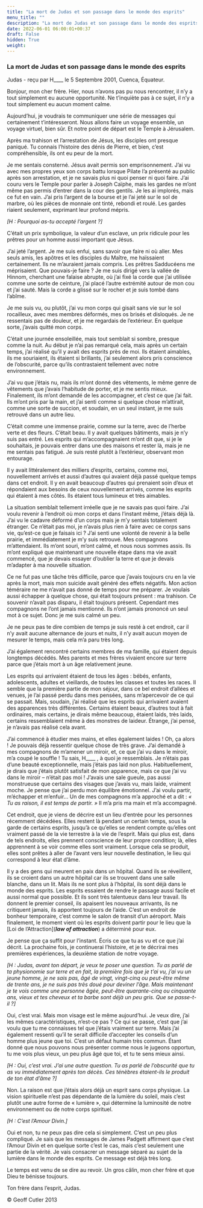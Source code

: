 ```yaml
---
title: "La mort de Judas et son passage dans le monde des esprits"
menu_title: ""
description: "La mort de Judas et son passage dans le monde des esprits"
date: 2022-06-01 06:00:01+00:37
draft: False
hidden: True
weight:
---
```

### La mort de Judas et son passage dans le monde des esprits

Judas - reçu par H____ le 5 Septembre 2001, Cuenca, Équateur.

Bonjour, mon cher frère. Hier, nous n’avons pas pu nous rencontrer, il n’y a tout simplement eu aucune opportunité. Ne t’inquiète pas à ce sujet, il n’y a tout simplement eu aucun moment calme.

Aujourd’hui, je voudrais te communiquer une série de messages qui certainement t’intéresseront. Nous allons faire un voyage ensemble, un voyage virtuel, bien sûr. Et notre point de départ est le Temple à Jérusalem.

Après ma trahison et l’arrestation de Jésus, les disciples ont presque paniqué. Tu connais l’histoire des dénis de Pierre, et bien, c’est compréhensible, ils ont eu peur de la mort.

Je me sentais consterné. Jésus avait permis son emprisonnement. J’ai vu avec mes propres yeux son corps battu lorsque Pilate l’a présenté au public après son arrestation, et je ne savais plus ni quoi penser ni quoi faire. J’ai couru vers le Temple pour parler à Joseph Caïphe, mais les gardes ne m’ont même pas permis d’entrer dans la cour des gentils. Je les ai implorés, mais ce fut en vain. J’ai pris l’argent de la bourse et je l’ai jeté sur le sol de marbre, où les pièces de monnaie ont tinté, rebondi et roulé. Les gardes riaient seulement, exprimant leur profond mépris.

*[H : Pourquoi as-tu accepté l’argent ?]*

C’était un prix symbolique, la valeur d’un esclave, un prix ridicule pour les prêtres pour un homme aussi important que Jésus.

J’ai jeté l’argent. Je me suis enfui, sans savoir que faire ni où aller. Mes seuls amis, les apôtres et les disciples du Maître, me haïssaient certainement. Ils ne m’auraient jamais compris. Les prêtres Sadducéens me méprisaient. Que pouvais-je faire ? Je me suis dirigé vers la vallée de Hinnom, cherchant une falaise abrupte, où j’ai fixé la corde que j’ai utilisée comme une sorte de ceinture, j’ai placé l’autre extrémité autour de mon cou et j’ai sauté. Mais la corde a glissé sur le rocher et je suis tombé dans l’abîme.

Je me suis vu, ou plutôt, j’ai vu mon corps qui gisait sans vie sur le sol rocailleux, avec mes membres déformés, mes os brisés et disloqués. Je ne ressentais pas de douleur, et je me regardais de l’extérieur. En quelque sorte, j’avais quitté mon corps.

C’était une journée ensoleillée, mais tout semblait si sombre, presque comme la nuit. Au début je n’ai pas remarqué cela, mais après un certain temps, j’ai réalisé qu’il y avait des esprits près de moi. Ils étaient aimables, ils me souriaient, ils étaient si brillants, j’ai seulement alors pris conscience de l’obscurité, parce qu’ils contrastaient tellement avec notre environnement.

J’ai vu que j’étais nu, mais ils m’ont donné des vêtements, le même genre de vêtements que j’avais l’habitude de porter, et je me sentis mieux. Finalement, ils m’ont demandé de les accompagner, et c’est ce que j’ai fait. Ils m’ont pris par la main, et j’ai senti comme si quelque chose m’attirait, comme une sorte de succion, et soudain, en un seul instant, je me suis retrouvé dans un autre lieu.

C’était comme une immense prairie, comme sur la terre, avec de l’herbe verte et des fleurs. C’était beau. Il y avait quelques bâtiments, mais je n’y suis pas entré. Les esprits qui m’accompagnaient m’ont dit que, si je le souhaitais, je pouvais entrer dans une des maisons et rester là, mais je ne me sentais pas fatigué. Je suis resté plutôt à l’extérieur, observant mon entourage.

Il y avait littéralement des milliers d’esprits, certains, comme moi, nouvellement arrivés et aussi d’autres qui avaient déjà passé quelque temps dans cet endroit. Il y en avait beaucoup d’autres qui prenaient soin d’eux et répondaient aux besoins de ceux nouvellement arrivés, comme les esprits qui étaient à mes côtés. Ils étaient tous lumineux et très aimables.

La situation semblait tellement irréelle que je ne savais pas quoi faire. J’ai voulu revenir à l’endroit où mon corps et dans l’instant même, j’étais déjà là. J’ai vu le cadavre déformé d’un corps mais je m’y sentais totalement étranger. Ce n’était pas moi, je n’avais plus rien à faire avec ce corps sans vie, qu’est-ce que je faisais ici ? J’ai senti une volonté de revenir à la belle prairie, et immédiatement je m’y suis retrouvé. Mes compagnons m’attendaient. Ils m’ont souri, m’ont calmé, et nous nous sommes assis. Ils m’ont expliqué que maintenant une nouvelle étape dans ma vie avait commencé, que je devais essayer d’oublier la terre et que je devais m’adapter à ma nouvelle situation.

Ce ne fut pas une tâche très difficile, parce que j’avais toujours cru en la vie après la mort, mais mon suicide avait généré des effets négatifs. Mon action téméraire ne me n’avait pas donné de temps pour me préparer. Je voulais aussi échapper à quelque chose, qui était toujours présent : ma trahison. Ce souvenir n’avait pas disparu, il était toujours présent. Cependant mes compagnons ne l’ont jamais mentionné. Ils n’ont jamais prononcé un seul mot à ce sujet. Donc je me suis calmé un peu.

Je ne peux pas te dire combien de temps je suis resté à cet endroit, car il n’y avait aucune alternance de jours et nuits, il n’y avait aucun moyen de mesurer le temps, mais cela m’a paru très long.

J’ai également rencontré certains membres de ma famille, qui étaient depuis longtemps décédés. Mes parents et mes frères vivaient encore sur terre parce que j’étais mort à un âge relativement jeune.

Les esprits qui arrivaient étaient de tous les âges : bébés, enfants, adolescents, adultes et vieillards, de toutes les classes et toutes les races. Il semble que la première partie de mon séjour, dans ce bel endroit d’allées et venues, je l’ai passé perdu dans mes pensées, sans m’apercevoir de ce qui se passait. Mais, soudain, j’ai réalisé que les esprits qui arrivaient avaient des apparences très différentes. Certains étaient beaux, d’autres tout à fait ordinaires, mais certains, je dirais même beaucoup, étaient laids, très laids, certains ressemblaient même à des monstres de laideur. Étrange, j’ai pensé, je n’avais pas réalisé cela avant.

J’ai commencé à étudier mes mains, et elles également laides ! Oh, ça alors ! Je pouvais déjà ressentir quelque chose de très grave. J’ai demandé à mes compagnons de m’amener un miroir, et, ce que j’ai vu dans le miroir, m’a coupé le souffle ! Tu sais, H____ , à quoi je ressemblais. Je n’étais pas d’une beauté exceptionnelle, mais j’étais pas laid non plus. Habituellement, je dirais que j’étais plutôt satisfait de mon apparence, mais ce que j’ai vu dans le miroir – n’était pas moi ! J’avais une sale gueule, pas aussi monstrueuse que certains des visages que j’avais vu, mais laide, vraiment moche. Je pense que j’ai perdu mon équilibre émotionnel. J’ai voulu partir, m’échapper et m’enfuir… Un de mes compagnons m’a approché et a dit : *« Tu as raison, il est temps de partir. »* Il m’a pris ma main et m’a accompagné.

Cet endroit, que je viens de décrire est un lieu d’entrée pour les personnes récemment décédées. Elles restent là pendant un certain temps, sous la garde de certains esprits, jusqu’à ce qu’elles se rendent compte qu’elles ont vraiment passé de la vie terrestre à la vie de l’esprit. Mais qui plus est, dans de tels endroits, elles prennent conscience de leur propre condition; là, elles apprennent à se voir comme elles sont vraiment. Lorsque cela se produit, elles sont prêtes à aller de l’avant vers leur nouvelle destination, le lieu qui correspond à leur état d’âme.

Il y a des gens qui meurent en paix dans un hôpital. Quand ils se réveillent, ils se croient dans un autre hôpital car ils se trouvent dans une salle blanche, dans un lit. Mais ils ne sont plus à l’hôpital, ils sont déjà dans le monde des esprits. Les esprits essaient de rendre le passage aussi facile et aussi normal que possible. Et ils sont très talentueux dans leur travail. Ils donnent le premier conseil, ils apaisent les nouveaux arrivants, ils ne critiquent jamais, ils apportent toujours de l’aide. C’est un endroit de bonheur temporaire, c’est comme le salon de transit d’un aéroport. Mais finalement, le moment vient où les esprits doivent partir pour le lieu que la [Loi de l’Attraction](***********law of attraction***********) a déterminé pour eux.

Je pense que ça suffit pour l’instant. Écris ce que tu as  vu et ce que j’ai décrit. La prochaine fois, je continuerai l’histoire, et je te décrirai mes premières expériences, la deuxième station de notre voyage.

*[H : Judas, avant ton départ, je veux te poser une question. Tu as parlé de ta physionomie sur terre et en fait, la première fois que je t’ai vu, j’ai vu un jeune homme, je ne sais pas, âgé de vingt, vingt-cinq ou peut-être même de trente ans, je ne suis pas très doué pour deviner l’âge. Mais maintenant je te vois comme une personne âgée, peut-être quarante-cinq ou cinquante ans, vieux et tes cheveux et ta barbe sont déjà un peu gris. Que se passe-t-il ?]*

Oui, c’est vrai. Mais mon visage est le même aujourd’hui. Je veux dire, j’ai les mêmes caractéristiques, n’est-ce pas ? Ce qui se passe, c’est que j’ai voulu que tu me connaisses tel que j’étais vraiment sur terre. Mais j’ai également ressenti qu’il te serait difficile d’accepter les conseils d’un homme plus jeune que toi. C’est un défaut humain très commun. Étant donné que nous pouvons nous présenter comme nous le jugeons opportun, tu me vois plus vieux, un peu plus âgé que toi, et tu te sens mieux ainsi.

*[H : Oui, c’est vrai. J’ai une autre question. Tu as parlé de l’obscurité que tu as vu immédiatement après ton décès. Ces ténèbres étaient-ils le produit de ton état d’âme ?]*

Non. La raison est que j’étais alors déjà un esprit sans corps physique. La vision spirituelle n’est pas dépendante de la lumière du soleil, mais c’est plutôt une autre forme de « lumière », qui détermine la luminosité de notre environnement ou de notre corps spirituel.

*[H : C’est l’Amour Divin.]*

Oui et non, tu ne peux pas dire cela si simplement. C’est un peu plus compliqué. Je sais que les messages de James Padgett affirment que c’est l’Amour Divin et en quelque sorte c’est le cas, mais c’est seulement une partie de la vérité. Je vais consacrer un message séparé au sujet de la lumière dans le monde des esprits. Ce message est déjà très long.

Le temps est venu de se dire au revoir. Un gros câlin, mon cher frère et que Dieu te bénisse toujours.

Ton frère dans l’esprit, Judas.

© Geoff Cutler 2013